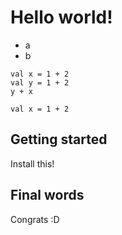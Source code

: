 # Hello world!

* a
* b

```tut
val x = 1 + 2
val y = 1 + 2
y + x
```

```tut
val x = 1 + 2
```


## Getting started

Install this!


## Final words

Congrats :D
